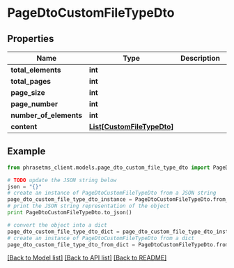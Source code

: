 # PageDtoCustomFileTypeDto

## Properties

| Name                   | Type                                                | Description | Notes      |
| ---------------------- | --------------------------------------------------- | ----------- | ---------- |
| **total_elements**     | **int**                                             |             | [optional] |
| **total_pages**        | **int**                                             |             | [optional] |
| **page_size**          | **int**                                             |             | [optional] |
| **page_number**        | **int**                                             |             | [optional] |
| **number_of_elements** | **int**                                             |             | [optional] |
| **content**            | [**List[CustomFileTypeDto]**](CustomFileTypeDto.md) |             | [optional] |

## Example

```python
from phrasetms_client.models.page_dto_custom_file_type_dto import PageDtoCustomFileTypeDto

# TODO update the JSON string below
json = "{}"
# create an instance of PageDtoCustomFileTypeDto from a JSON string
page_dto_custom_file_type_dto_instance = PageDtoCustomFileTypeDto.from_json(json)
# print the JSON string representation of the object
print PageDtoCustomFileTypeDto.to_json()

# convert the object into a dict
page_dto_custom_file_type_dto_dict = page_dto_custom_file_type_dto_instance.to_dict()
# create an instance of PageDtoCustomFileTypeDto from a dict
page_dto_custom_file_type_dto_from_dict = PageDtoCustomFileTypeDto.from_dict(page_dto_custom_file_type_dto_dict)
```

[[Back to Model list]](../README.md#documentation-for-models) [[Back to API list]](../README.md#documentation-for-api-endpoints) [[Back to README]](../README.md)
